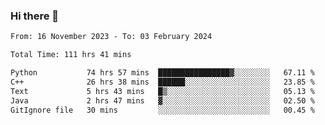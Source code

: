 ### Hi there 👋

<!--
**floyiac/floyiac** is a ✨ _special_ ✨ repository because its `README.md` (this file) appears on your GitHub profile.

Here are some ideas to get you started:

- 🔭 I’m currently working on ...
- 🌱 I’m currently learning ...
- 👯 I’m looking to collaborate on ...
- 🤔 I’m looking for help with ...
- 💬 Ask me about ...
- 📫 How to reach me: ...
- 😄 Pronouns: ...
- ⚡ Fun fact: ...
-->

<!--START_SECTION:waka-->

```txt
From: 16 November 2023 - To: 03 February 2024

Total Time: 111 hrs 41 mins

Python           74 hrs 57 mins  ████████████████▓░░░░░░░░   67.11 %
C++              26 hrs 38 mins  ██████░░░░░░░░░░░░░░░░░░░   23.85 %
Text             5 hrs 43 mins   █▒░░░░░░░░░░░░░░░░░░░░░░░   05.13 %
Java             2 hrs 47 mins   ▓░░░░░░░░░░░░░░░░░░░░░░░░   02.50 %
GitIgnore file   30 mins         ░░░░░░░░░░░░░░░░░░░░░░░░░   00.45 %
```

<!--END_SECTION:waka-->
